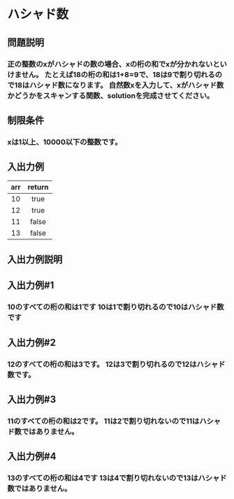 # ハシャド数
## 問題説明
### 正の整数のxがハシャドの数の場合、xの桁の和でxが分かれないといけません。 たとえば18の桁の和は1+8=9で、18は9で割り切れるので18はハシャド数になります。 自然数xを入力して、xがハシャド数かどうかをスキャンする関数、solutionを完成させてください。

## 制限条件
### xは1以上、10000以下の整数です。
## 入出力例


|arr|return|
|:----:|:----:|
|10|true|
|12|true|
|11|false|
|13|false|

## 入出力例説明
## 入出力例#1
### 10のすべての桁の和は1です 10は1で割り切れるので10はハシャド数です

## 入出力例#2
### 12のすべての桁の和は3です。 12は3で割り切れるので12はハシャド数です。

## 入出力例#3
### 11のすべての桁の和は2です。 11は2で割り切れないので11はハシャド数ではありません。

## 入出力例#4
### 13のすべての桁の和は4です 13は4で割り切れないので13はハシャド数ではありません。